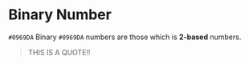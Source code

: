 # Binary Number

`#0969DA` Binary `#0969DA` numbers are those which is **2-based** numbers.

> THIS IS A QUOTE!!
